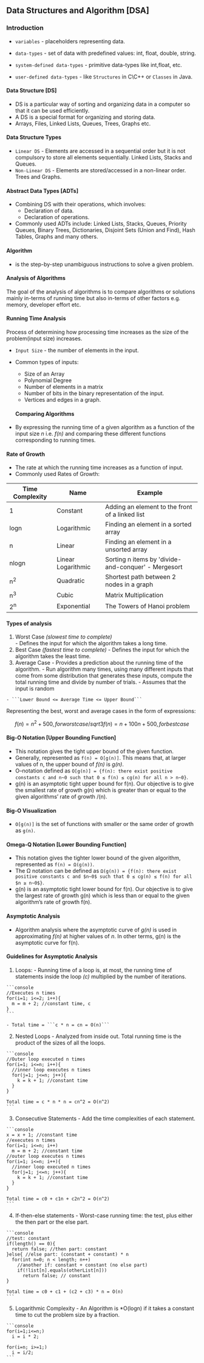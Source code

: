 ## Data Structures and Algorithm [DSA]
### Introduction
- ```variables``` - placeholders representing data.

- ```data-types``` - set of data with predefined values: int, float, double, string.

- ```system-defined data-types``` - primitive data-types like int,float, etc.

- ```user-defined data-types``` - like ```Structures``` in C\C++ or ```Classes``` in Java.
#### Data Structure [DS]
- DS is a particular way of sorting and organizing data in a computer so that it can be used efficiently.
- A DS is a special format for organizing and storing data.
- Arrays, Files, Linked Lists, Queues, Trees, Graphs etc.
#### Data Structure Types
- ```Linear DS``` - Elements are accessed in a sequential order but it is not compulsory to store all elements sequentially. Linked Lists, Stacks and Queues.
- ```Non-Linear DS``` - Elements are stored/accessed in a non-linear order. Trees and Graphs.
#### Abstract Data Types [ADTs]
- Combining DS with their operations, which involves:
  - Declaration of data.
  - Declaration of operations.
- Commonly used ADTs include: Linked Lists, Stacks, Queues, Priority Queues, Binary Trees, Dictionaries, Disjoint Sets (Union and Find), Hash Tables, Graphs and many others.
#### Algorithm
- is the step-by-step unambiguous instructions to solve a given problem.
#### Analysis of Algorithms
The goal of the analysis of algorithms is to compare algorithms or solutions mainly in-terms of running time but also in-terms of other factors e.g. memory, developer effort etc.
#### Running Time Analysis
Process of determining how processing time increases as the size of the problem(input size) increases.

- ```Input Size``` - the number of elements in the input.

- Common types of inputs:
  - Size of an Array
  - Polynomial Degree
  - Number of elements in a matrix
  - Number of bits in the binary representation of the input.
  - Vertices and edges in a graph.

  #### Comparing Algorithms
- By expressing the running time of a given algorithm as a function of the input size *n* i.e. *f(n)* and comparing these different functions corresponding to running times.
#### Rate of Growth
 - The rate at which the running time increases as a function of input.
 - Commonly used Rates of Growth:

 | Time Complexity | Name | Example |
 | ----------- | ----------- | ----------- |
 | 1 | Constant | Adding an element to the front of a linked list |
 | logn | Logarithmic | Finding an element in a sorted array |
 | n | Linear | Finding an element in a unsorted array |
 | nlogn | Linear Logarithmic | Sorting n items by 'divide-and-conquer' - Mergesort |
 | n<sup>2</sup> | Quadratic | Shortest path between 2 nodes in a graph |
 | n<sup>3</sup> | Cubic | Matrix Multiplication |
 | 2<sup>n</sup> | Exponential | The Towers of Hanoi problem |

 #### Types of analysis
  1. Worst Case *(slowest time to complete)*  
    - Defines the input for which the algorithm takes a long time.
  2. Best Case *(fastest time to complete)*
    - Defines the input for which the algorithm takes the least time.
  3. Average Case
    - Provides a prediction about the running time of the algorithm.
    - Run algorithm many times, using many different inputs that come from some distribution that generates these inputs, compute the total running time and divide by number of trials.
    - Assumes that the input is random

    - ```Lower Bound <= Average Time <= Upper Bound```

  Representing the best, worst and average cases in the form of expressions:

  ```math
  f(n) = n^2 + 500, for worst case
  /sqrt{3}
  f(n) = n + 100n + 500, for best case
  ```
  #### Big-O Notation [Upper Bounding Function]
  - This notation gives the tight upper bound of the given function.
  - Generally, represented as ```f(n) = O[g(n)]```. This means that, at larger values of n, the upper bound of *f(n)* is *g(n)*.
  - O–notation defined as ```O[g(n)] = {f(n): there exist positive constants c and n~0 such that 0 ≤ f(n) ≤ cg(n) for all n > n~0}```.
  - g(n) is an asymptotic tight upper bound for f(n). Our objective is to give the smallest rate of growth g(n) which is greater than or equal to the given algorithms’ rate of growth /(n).

  #### Big-O Visualization
  - ```O[g(n)]``` is the set of functions with smaller or the same order of growth as ```g(n)```.

  #### Omega-Q Notation [Lower Bounding Function]
  - This notation gives the tighter lower bound of the given algorithm, represented as ```f(n) = Ω(g(n))```.
  - The Ω notation can be defined as ```Ω(g(n)) = {f(n): there exist positive constants c and $n~0$ such that 0 ≤ cg(n) ≤ f(n) for all $n ≥ n~0$}```.
  - g(n) is an asymptotic tight lower bound for f(n). Our objective is to give the largest rate of growth g(n) which is less than or equal to the given algorithm’s rate of growth f(n).
  #### Asymptotic Analysis
  - Algorithm analysis where the asymptotic curve of *g(n)* is used in approximating *f(n)* at higher values of *n*. In other terms, g(n) is the asymptotic curve for f(n).
  #### Guidelines for Asymptotic Analysis
  1. Loops:
    - Running time of a loop is, at most, the running time of statements inside the loop *(c)* multiplied by the number of iterations.

    ```console
    //Executes n times
    for(i=1; i<=2; i++){
      m = m + 2; //constant time, c
    }
    ```

    - Total time = ```c * n = cn = O(n)```
  2. Nested Loops
    - Analyzed from inside out. Total running time is the product of the sizes of all the loops.

    ```console
    //Outer loop executed n times
    for(i=1; i<=n; i++){
      //inner loop executes n times
      for(j=1; j<=n; j++){
        k = k + 1; //constant time
      }
    }

    Total time = c * n * n = cn^2 = O(n^2)
    ```
  3. Consecutive Statements
    - Add the time complexities of each statement.

    ```console
    x = x + 1; //constant time
    //executes n times
    for(i=1; i<=n; i++)
      m = m + 2; //constant time
    //outer loop executes n times
    for(i=1; i<=n; i++){
      //inner loop executed n times
      for(j=1; j<=n; j++){
        k = k + 1; //constant time
      }
    }

    Total time = c0 + c1n + c2n^2 = O(n^2)
    ```
  4. If-then-else statements
    - Worst-case running time: the test, plus either the then part or the else part.

    ```console
    //test: constant
    if(length() == 0){
      return false; //then part: constant
    }else{ //else part: (constant + constant) * n
      for(int n=0; n < length; n++)
        //another if: constant + constant (no else part)
        if(!list[n].equals(otherList[n]))
          return false; // constant
    }

    Total time = c0 + c1 + (c2 + c3) * n = O(n)
    ```

  5. Logarithmic Complexity
    - An Algorithm is *O(logn) if it takes a constant time to cut the problem size by a fraction.

    ```console
    for(i=1;i<=n;)
      i = i * 2;

    for(i=n; i>=1;)
      i = i/2;
    ```
